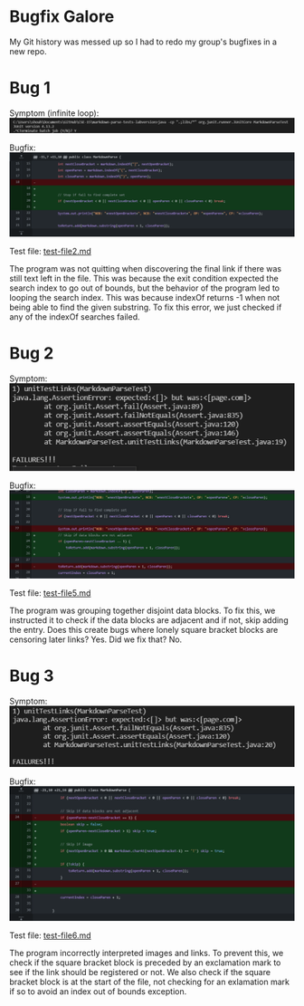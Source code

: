# Bugfix Galore

My Git history was messed up so I had to redo my group's bugfixes in a new repo.

# Bug 1
Symptom (infinite loop):\
![Symptom 1](err1/err1_symptom.png)

Bugfix:\
![Bugfix 1](err1/delta1.png)

Test file:
[test-file2.md](https://github.com/ucsd-cse15l-w22/markdown-parse/blob/main/test-file2.md)

The program was not quitting when discovering the final link if there was still text left in the file. This was because the exit condition expected the search index to go out of bounds, but the behavior of the program led to looping the search index. This was because indexOf returns -1 when not being able to find the given substring. To fix this error, we just checked if any of the indexOf searches failed.

# Bug 2
Symptom:\
![Symptom 2](err2/err2_symptom.png)

Bugfix:\
![Bugfix 2](err2/delta2.png)

Test file:
[test-file5.md](https://github.com/ucsd-cse15l-w22/markdown-parse/blob/main/test-file5.md)

The program was grouping together disjoint data blocks. To fix this, we instructed it to check if the data blocks are adjacent and if not, skip adding the entry. Does this create bugs where lonely square bracket blocks are censoring later links? Yes. Did we fix that? No.

# Bug 3
Symptom:\
![Symptom 3](err3/err3_symptom.png)

Bugfix:\
![Bugfix 3](err3/delta3.png)

Test file:
[test-file6.md](https://github.com/ucsd-cse15l-w22/markdown-parse/blob/main/test-file6.md)

The program incorrectly interpreted images and links. To prevent this, we check if the square bracket block is preceded by an exclamation mark to see if the link should be registered or not. We also check if the square bracket block is at the start of the file, not checking for an exlamation mark if so to avoid an index out of bounds exception.

